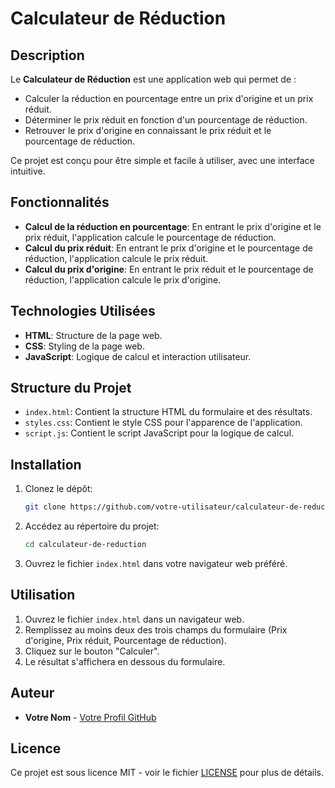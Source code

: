 # Calculateur de Réduction

## Description

Le **Calculateur de Réduction** est une application web qui permet de :
- Calculer la réduction en pourcentage entre un prix d'origine et un prix réduit.
- Déterminer le prix réduit en fonction d'un pourcentage de réduction.
- Retrouver le prix d'origine en connaissant le prix réduit et le pourcentage de réduction.

Ce projet est conçu pour être simple et facile à utiliser, avec une interface intuitive.

## Fonctionnalités

- **Calcul de la réduction en pourcentage**: En entrant le prix d'origine et le prix réduit, l'application calcule le pourcentage de réduction.
- **Calcul du prix réduit**: En entrant le prix d'origine et le pourcentage de réduction, l'application calcule le prix réduit.
- **Calcul du prix d'origine**: En entrant le prix réduit et le pourcentage de réduction, l'application calcule le prix d'origine.

## Technologies Utilisées

- **HTML**: Structure de la page web.
- **CSS**: Styling de la page web.
- **JavaScript**: Logique de calcul et interaction utilisateur.

## Structure du Projet

- `index.html`: Contient la structure HTML du formulaire et des résultats.
- `styles.css`: Contient le style CSS pour l'apparence de l'application.
- `script.js`: Contient le script JavaScript pour la logique de calcul.

## Installation

1. Clonez le dépôt:
    ```bash
    git clone https://github.com/votre-utilisateur/calculateur-de-reduction.git
    ```
2. Accédez au répertoire du projet:
    ```bash
    cd calculateur-de-reduction
    ```
3. Ouvrez le fichier `index.html` dans votre navigateur web préféré.

## Utilisation

1. Ouvrez le fichier `index.html` dans un navigateur web.
2. Remplissez au moins deux des trois champs du formulaire (Prix d'origine, Prix réduit, Pourcentage de réduction).
3. Cliquez sur le bouton "Calculer".
4. Le résultat s'affichera en dessous du formulaire.

## Auteur

- **Votre Nom** - [Votre Profil GitHub](https://github.com/votre-utilisateur)

## Licence

Ce projet est sous licence MIT - voir le fichier [LICENSE](LICENSE) pour plus de détails.

